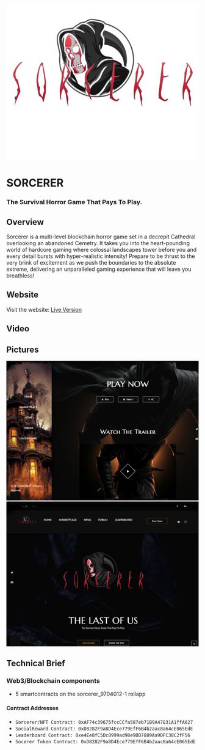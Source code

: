 ![screenshot](./Insignia-logo.png)
# SORCERER
### The Survival Horror Game That Pays To Play.

## Overview
Sorcerer is a multi-level blockchain horror game set in a decrepit Cathedral overlooking an abandoned Cemetry. It takes you into the heart-pounding world of hardcore gaming where colossal landscapes tower before you and every detail bursts with hyper-realistic intensity! Prepare to be thrust to the very brink of excitement as we push the boundaries to the absolute extreme, delivering an unparalleled gaming experience that will leave you breathless!  

## Website
Visit the website: [Live Version]()

## Video

## Pictures
![screenshot](./main.png)
![screenshot](./play.png)

## Technical Brief
### Web3/Blockchain components
- 5 smartcontracts on the sorcerer_9704012-1 rollapp
#### Contract Addresses
- `Sorcerer/NFT Contract: 0xAF74c39675fccCCfa587eb71B9A47831A1ffA627`
- `SocialReward Contract: 0xD8282F9a8D4Ece779EfF6B4b2aac8a64cE065EdE`
- `Leaderboard Contract: 0xe4Ee8fC5Dc0999ad98e9DD7889Aa9DFC38C2fF56`
- `Socerer Token Contract: 0xD8282F9a8D4Ece779EfF6B4b2aac8a64cE065EdE`